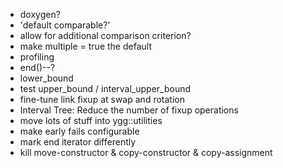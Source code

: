 * doxygen?
* 'default comparable?'
* allow for additional comparison criterion?
* make multiple = true the default
* profiling
* end()--?
* lower_bound
* test upper_bound / interval_upper_bound
* fine-tune link fixup at swap and rotation
* Interval Tree: Reduce the number of fixup operations
* move lots of stuff into ygg::utilities
* make early fails configurable
* mark end iterator differently
* kill move-constructor & copy-constructor & copy-assignment
